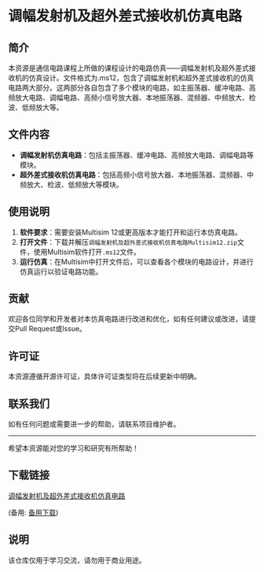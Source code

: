 # 调幅发射机及超外差式接收机仿真电路

## 简介
本资源是通信电路课程上所做的课程设计的电路仿真——调幅发射机及超外差式接收机的仿真设计。文件格式为.ms12，包含了调幅发射机和超外差式接收机的仿真电路两大部分。这两部分各自包含了多个模块的电路，如主振荡器、缓冲电路、高频放大电路、调幅电路、高频小信号放大器、本地振荡器、混频器、中频放大、检波、低频放大等。

## 文件内容
- **调幅发射机仿真电路**：包括主振荡器、缓冲电路、高频放大电路、调幅电路等模块。
- **超外差式接收机仿真电路**：包括高频小信号放大器、本地振荡器、混频器、中频放大、检波、低频放大等模块。

## 使用说明
1. **软件要求**：需要安装Multisim 12或更高版本才能打开和运行本仿真电路。
2. **打开文件**：下载并解压`调幅发射机及超外差式接收机仿真电路Multisim12.zip`文件，使用Multisim软件打开`.ms12`文件。
3. **运行仿真**：在Multisim中打开文件后，可以查看各个模块的电路设计，并进行仿真运行以验证电路功能。

## 贡献
欢迎各位同学和开发者对本仿真电路进行改进和优化，如有任何建议或改进，请提交Pull Request或Issue。

## 许可证
本资源遵循开源许可证，具体许可证类型将在后续更新中明确。

## 联系我们
如有任何问题或需要进一步的帮助，请联系项目维护者。

---

希望本资源能对您的学习和研究有所帮助！

## 下载链接
[调幅发射机及超外差式接收机仿真电路](https://pan.quark.cn/s/87a27ab95c38) 

(备用: [备用下载](https://pan.baidu.com/s/1T-1rVbsu-XFHVOrvmXelrw?pwd=1234))

## 说明

该仓库仅用于学习交流，请勿用于商业用途。
